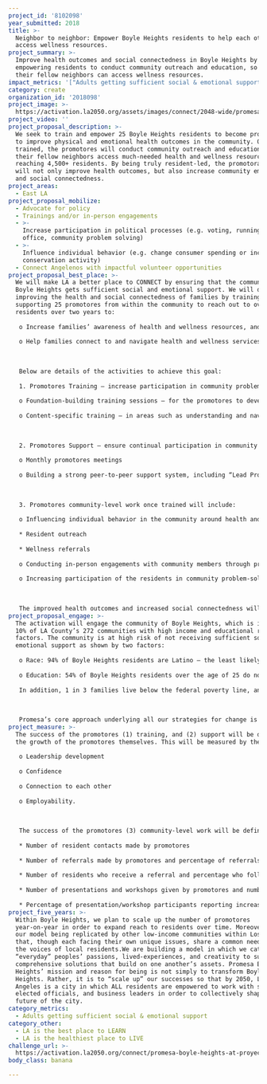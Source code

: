 ```yaml
---
project_id: '8102098'
year_submitted: 2018
title: >-
  Neighbor to neighbor: Empower Boyle Heights residents to help each other
  access wellness resources.
project_summary: >-
  Improve health outcomes and social connectedness in Boyle Heights by
  empowering residents to conduct community outreach and education, so that
  their fellow neighbors can access wellness resources.
impact_metrics: '["Adults getting sufficient social & emotional support"]'
category: create
organization_id: '2018098'
project_image: >-
  https://activation.la2050.org/assets/images/connect/2048-wide/promesa-boyle-heights-at-proyecto-pastoral.jpg
project_video: ''
project_proposal_description: >-
  We seek to train and empower 25 Boyle Heights residents to become promotores
  to improve physical and emotional health outcomes in the community. Once
  trained, the promotores will conduct community outreach and education to help
  their fellow neighbors access much-needed health and wellness resources,
  reaching 4,500+ residents. By being truly resident-led, the promotora model
  will not only improve health outcomes, but also increase community empowerment
  and social connectedness.
project_areas:
  - East LA
project_proposal_mobilize:
  - Advocate for policy
  - Trainings and/or in-person engagements
  - >-
    Increase participation in political processes (e.g. voting, running for
    office, community problem solving)
  - >-
    Influence individual behavior (e.g. change consumer spending or increase
    conservation activity)
  - Connect Angelenos with impactful volunteer opportunities
project_proposal_best_place: >-
  We will make LA a better place to CONNECT by ensuring that the community of
  Boyle Heights gets sufficient social and emotional support. We will do this by
  improving the health and social connectedness of families by training and
  supporting 25 promotores from within the community to reach out to over 4,500
  residents over two years to:
   
   o Increase families’ awareness of health and wellness resources, and
   
   o Help families connect to and navigate health and wellness services. 
   
   
   
   Below are details of the activities to achieve this goal:
   
   1. Promotores Training — increase participation in community problem-solving by training promotores in the community. Trainings will include:
   
   o Foundation-building training sessions — for the promotores to developing skills in areas such as listening, connecting with others, and public speaking. We will conduct four sessions up to three hours each. 
   
   o Content-specific training — in areas such as understanding and navigating wellness resources, trauma needs/issues, community wellness needs, and impact and coping tools for community and individual stress. 
   
   
   
   2. Promotores Support — ensure continual participation in community problem-solving by offering ongoing support to promotores. Promesa Boyle Heights will offer in-person engagements to support and coordinate promotores as they begin their work in the community through:
   
   o Monthly promotores meetings 
   
   o Building a strong peer-to-peer support system, including “Lead Promotores”. 
   
   
   
   3. Promotores community-level work once trained will include: 
   
   o Influencing individual behavior in the community around health and social connectedness through:
   
   * Resident outreach
   
   * Wellness referrals 
   
   o Conducting in-person engagements with community members through presentations and workshops 
   
   o Increasing participation of the residents in community problem-solving by offering residents volunteer opportunities to get involved in community organizing efforts to advocate for policy e.g. connecting them to the Comite de Lideres and other organizing and system-level efforts.
   
   
   
   The improved health outcomes and increased social connectedness will ultimately contribute to enhanced educational and life outcomes for the families served.
project_proposal_engage: >-
  The activation will engage the community of Boyle Heights, which is in the top
  10% of LA County’s 272 communities with high income and educational risk
  factors. The community is at high risk of not receiving sufficient social and
  emotional support as shown by two factors:
   
   o Race: 94% of Boyle Heights residents are Latino — the least likely race to receive sufficient social and emotional support, when compared with White, African-American or Asian. 
   
   o Education: 54% of Boyle Heights residents over the age of 25 do not have a high school diploma — the least likely to receive sufficient social and emotional support when compared to those with a high school, college or post-graduate degree. 
   
   In addition, 1 in 3 families live below the federal poverty line, and more than half of residents are foreign-born, and for the majority, Spanish is their primary language. 
   
   
   
   Promesa’s core approach underlying all our strategies for change is to foster local leadership and civic engagement so that residents become agents of change in their own lives and community. The promotora model will involve extensive training and support for 25 residents to become agents of change in their community. Once we have developed their leadership and capacity, the promotores will reach out to over 4,500 fellow residents to help them access health and wellness resources. The residents themselves will lead the transformation process to reach the LA2050 goal of 95% of adults receiving social and emotional support
project_measure: >-
  The success of the promotores (1) training, and (2) support will be defined by
  the growth of the promotores themselves. This will be measured by their:
   
   o Leadership development
   
   o Confidence
   
   o Connection to each other
   
   o Employability.
   
   
   
   The success of the promotores (3) community-level work will be defined by the increase in families’ awareness of health and wellness resources, and families’ increased connectedness to those resources. This will be measured by the following indicators:
   
   * Number of resident contacts made by promotores
   
   * Number of referrals made by promotores and percentage of referrals completed
   
   * Number of residents who receive a referral and percentage who follow through on the referral and connect to health services
   
   * Number of presentations and workshops given by promotores and number of residents attending 
   
   * Percentage of presentation/workshop participants reporting increased knowledge.
project_five_years: >-
  Within Boyle Heights, we plan to scale up the number of promotores
  year-on-year in order to expand reach to residents over time. Moreover, we see
  our model being replicated by other low-income communities within Los Angeles
  that, though each facing their own unique issues, share a common need to raise
  the voices of local residents.We are building a model in which we catalyze
  “everyday” peoples’ passions, lived-experiences, and creativity to support
  comprehensive solutions that build on one another’s assets. Promesa Boyle
  Heights’ mission and reason for being is not simply to transform Boyle
  Heights. Rather, it is to “scale up” our successes so that by 2050, Los
  Angeles is a city in which ALL residents are empowered to work with schools,
  elected officials, and business leaders in order to collectively shape the
  future of the city.
category_metrics:
  - Adults getting sufficient social & emotional support
category_other:
  - LA is the best place to LEARN
  - LA is the healthiest place to LIVE
challenge_url: >-
  https://activation.la2050.org/connect/promesa-boyle-heights-at-proyecto-pastoral/
body_class: banana

---
```

